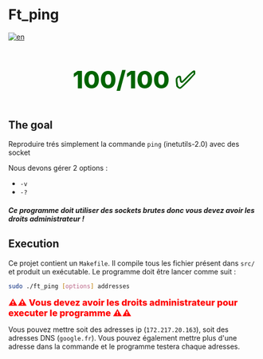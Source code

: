 # Ft_ping

[![en](https://img.shields.io/badge/Language-en-red)](README.md)

<p style="color: darkgreen;font-weight: 800;font-size:xxx-large;text-align:center;">100/100 ✅</p>

## The goal

Reproduire trés simplement la commande `ping` (inetutils-2.0) avec des socket

Nous devons gérer 2 options :
- `-v`
- `-?`
  
##### Ce programme doit utiliser des sockets brutes donc vous devez avoir les droits administrateur !

## Execution

Ce projet contient un `Makefile`.
Il compile tous les fichier présent dans `src/` et produit un exécutable.
Le programme doit être lancer comme suit :
````sh
sudo ./ft_ping [options] addresses
````

<span style="color: red;font-weight: 800;font-size:large;">⚠⚠ Vous devez avoir les droits administrateur pour executer le programme ⚠⚠</span>

Vous pouvez mettre soit des adresses ip (`172.217.20.163`), soit des adresses DNS (`google.fr`).
Vous pouvez également mettre plus d'une adresse dans la commande et le programme testera chaque adresses.